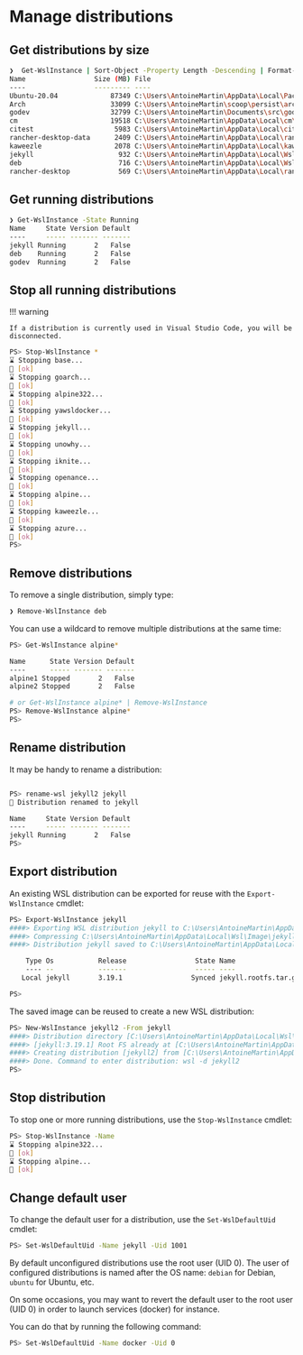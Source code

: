 # Manage distributions

## Get distributions by size

```bash
❯  Get-WslInstance | Sort-Object -Property Length -Descending | Format-Table Name, @{Label="Size (MB)"; Expression={ $_.Length/1Mb }}, @{Label="File"; Expression={$_.BlockFile.FullName}}
Name                 Size (MB) File
----                 --------- ----
Ubuntu-20.04             87349 C:\Users\AntoineMartin\AppData\Local\Packages\CanonicalGroupLimited.Ubuntu20.04onWindows_79rhkp1fndgsc\LocalState\ext4.vhdx
Arch                     33099 C:\Users\AntoineMartin\scoop\persist\archwsl\data\ext4.vhdx
godev                    32799 C:\Users\AntoineMartin\Documents\src\godev\ext4.vhdx
cm                       19518 C:\Users\AntoineMartin\AppData\Local\cm\ext4.vhdx
citest                    5983 C:\Users\AntoineMartin\AppData\Local\citest\ext4.vhdx
rancher-desktop-data      2409 C:\Users\AntoineMartin\AppData\Local\rancher-desktop\distro-data\ext4.vhdx
kaweezle                  2078 C:\Users\AntoineMartin\AppData\Local\kaweezle\kaweezle\ext4.vhdx
jekyll                     932 C:\Users\AntoineMartin\AppData\Local\Wsl\jekyll\ext4.vhdx
deb                        716 C:\Users\AntoineMartin\AppData\Local\Wsl\deb\ext4.vhdx
rancher-desktop            569 C:\Users\AntoineMartin\AppData\Local\rancher-desktop\distro\ext4.vhdx
```

## Get running distributions

```bash
❯ Get-WslInstance -State Running
Name     State Version Default
----     ----- ------- -------
jekyll Running       2   False
deb    Running       2   False
godev  Running       2   False
```

## Stop all running distributions

!!! warning

    If a distribution is currently used in Visual Studio Code, you will be
    disconnected.

```bash
PS> Stop-WslInstance *
⌛ Stopping base...
🎉 [ok]
⌛ Stopping goarch...
🎉 [ok]
⌛ Stopping alpine322...
🎉 [ok]
⌛ Stopping yawsldocker...
🎉 [ok]
⌛ Stopping jekyll...
🎉 [ok]
⌛ Stopping unowhy...
🎉 [ok]
⌛ Stopping iknite...
🎉 [ok]
⌛ Stopping openance...
🎉 [ok]
⌛ Stopping alpine...
🎉 [ok]
⌛ Stopping kaweezle...
🎉 [ok]
⌛ Stopping azure...
🎉 [ok]
PS>
```

## Remove distributions

To remove a single distribution, simply type:

```bash
❯ Remove-WslInstance deb
```

You can use a wildcard to remove multiple distributions at the same time:

```bash
PS> Get-WslInstance alpine*

Name      State Version Default
----      ----- ------- -------
alpine1 Stopped       2   False
alpine2 Stopped       2   False

# or Get-WslInstance alpine* | Remove-WslInstance
PS> Remove-WslInstance alpine*
PS>
```

## Rename distribution

It may be handy to rename a distribution:

```bash

PS> rename-wsl jekyll2 jekyll
🎉 Distribution renamed to jekyll

Name     State Version Default
----     ----- ------- -------
jekyll Running       2   False
PS>
```

## Export distribution

An existing WSL distribution can be exported for reuse with the
`Export-WslInstance` cmdlet:

```bash
PS> Export-WslInstance jekyll
####> Exporting WSL distribution jekyll to C:\Users\AntoineMartin\AppData\Local\Wsl\Image\jekyll.Image.tar...
####> Compressing C:\Users\AntoineMartin\AppData\Local\Wsl\Image\jekyll.Image.tar to C:\Users\AntoineMartin\AppData\Local\Wsl\Image\jekyll.rootfs.tar.gz...
####> Distribution jekyll saved to C:\Users\AntoineMartin\AppData\Local\Wsl\Image\jekyll.rootfs.tar.gz.

    Type Os           Release                 State Name
    ---- --           -------                 ----- ----
   Local jekyll       3.19.1                 Synced jekyll.rootfs.tar.gz

PS>
```

The saved image can be reused to create a new WSL distribution:

```bash
PS> New-WslInstance jekyll2 -From jekyll
####> Distribution directory [C:\Users\AntoineMartin\AppData\Local\Wsl\jekyll2] already exists.
####> [jekyll:3.19.1] Root FS already at [C:\Users\AntoineMartin\AppData\Local\Wsl\Image\jekyll.rootfs.tar.gz].
####> Creating distribution [jekyll2] from [C:\Users\AntoineMartin\AppData\Local\Wsl\Image\jekyll.rootfs.tar.gz]...
####> Done. Command to enter distribution: wsl -d jekyll2
PS>
```

## Stop distribution

To stop one or more running distributions, use the `Stop-WslInstance` cmdlet:

```bash
PS> Stop-WslInstance -Name
⌛ Stopping alpine322...
🎉 [ok]
⌛ Stopping alpine...
🎉 [ok]
```

## Change default user

To change the default user for a distribution, use the `Set-WslDefaultUid`
cmdlet:

```bash
PS> Set-WslDefaultUid -Name jekyll -Uid 1001
```

By default unconfigured distributions use the root user (UID 0). The user of
configured distributions is named after the OS name: `debian` for Debian,
`ubuntu` for Ubuntu, etc.

On some occasions, you may want to revert the default user to the root user
(UID 0) in order to launch services (docker) for instance.

You can do that by running the following command:

```bash
PS> Set-WslDefaultUid -Name docker -Uid 0
```
